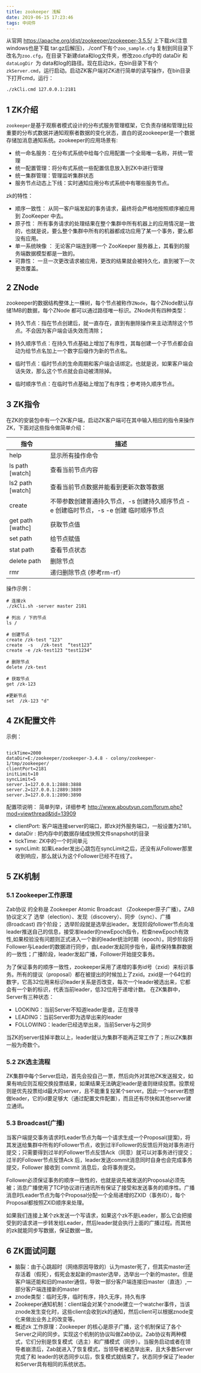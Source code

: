 ```yaml
---
title: zookeeper 浅解
date: 2019-06-15 17:23:46
tags: 中间件
---
```


从官网 https://apache.org/dist/zookeeper/zookeeper-3.5.5/ 上下载zk(注意windows也是下载 tar.gz后解压)，./conf下有个`zoo_sample.cfg` 复制到同目录下改名为`zoo.cfg`，在目录下新建data和log文件夹，修改zoo.cfg中的 dataDir 和 `dataLogDir `为 data和log的路径。现在启动zk，在bin目录下有个`zkServer.cmd`，运行启动。启动ZK客户端对ZK进行简单的读写操作，在bin目录下打开cmd，运行：

<!--more-->

```cmd
./zkCli.cmd 127.0.0.1:2181
```

## 1 ZK介绍
`zookeeper`是基于观察者模式设计的分布式服务管理框架，它负责存储和管理比较重要的分布式数据并通知观察者数据的变化状态，直白的说zookeeper是一个数据存储加消息通知系统。zookeeper的应用场景有:

- 统一命名服务：在分布式系统中给每个应用配置一个全局唯一名称，并统一管理
- 统一配置管理：将分布式系统一些配置信息放入到ZK中进行管理
- 统一集群管理：管理监听集群状态
- 服务节点动态上下线：实时通知应用分布式系统中有哪些服务节点。

zk的特性：
- 顺序一致性： 从同一客户端发起的事务请求，最终将会严格地按照顺序被应用到 ZooKeeper 中去。
- 原子性： 所有事务请求的处理结果在整个集群中所有机器上的应用情况是一致的，也就是说，要么整个集群中所有的机器都成功应用了某一个事务，要么都没有应用。
- 单一系统映像 ： 无论客户端连到哪一个 ZooKeeper 服务器上，其看到的服务端数据模型都是一致的。
- 可靠性： 一旦一次更改请求被应用，更改的结果就会被持久化，直到被下一次更改覆盖。

## 2 ZNode

zookeeper的数据结构整体上一棵树，每个节点被称作`ZNode`，每个ZNode默认存储1MB的数据，每个ZNode 都可以通过路径唯一标识。ZNode共有四种类型：
- 持久节点：指在节点创建后，就一直存在，直到有删除操作来主动清除这个节点。不会因为客户端会话失效而清除；
- 持久顺序节点：在持久节点基础上增加了有序性，其每创建一个子节点都会自动为给节点名加上一个数字后缀作为新的节点名。

- 临时节点：临时节点的生命周期和客户端会话绑定。也就是说，如果客户端会话失效，那么这个节点就会自动被清除掉。
- 临时顺序节点：在临时节点基础上增加了有序性；参考持久顺序节点。

## 3 ZK指令
在ZK的安装包中有一个ZK客户端，启动ZK客户端可在其中输入相应的指令来操作ZK，下面对这些指令做简单介绍：

| 指令              | 描述                                                         |
| ----------------- | ------------------------------------------------------------ |
| help              | 显示所有操作命令                                             |
| ls path [watch]   | 查看当前节点内容                                             |
| ls2  path [watch] | 查看当前节点数据并能看到更新次数等数据                       |
| create            | 不带参数创建普通持久节点，-s 创建持久顺序节点 -e 创建临时节点，-s -e 创建 临时顺序节点 |
| get path [wathc]  | 获取节点值                                                   |
| set path          | 给节点赋值                                                   |
| stat path         | 查看节点状态                                                 |
| delete path       | 删除节点                                                     |
| rmr               | 递归删除节点 (参考rm-rf）                                    |
操作示例：
```shell
# 连接zk
./zkCli.sh -server master 2181

# 列出 / 下的节点
ls /

# 创建节点
create /zk-test "123"
create  -s   /zk-test  “test123”
create -e /zk-test123 "test1234"

# 删除节点
delete /zk-test

# 获取节点
get /zk-123

#更新节点
set  /zk-123 "d"

```
## 4 ZK配置文件
示例：
```shell

tickTime=2000
dataDir=E:/zookeeper/zookeeper-3.4.8 - colony/zookeeper-1/tmp/zookeeper/
clientPort=2181
initLimit=10
syncLimit=5
server.1=127.0.0.1:2888:3888
server.2=127.0.0.1:2889:3889
server.3=127.0.0.1:2890:3890
```
配置项说明：
简单列举，详细参考 http://www.aboutyun.com/forum.php?mod=viewthread&tid=13909

- clientPort: 客户端连接server的端口，即zk对外服务端口，一般设置为2181。
- dataDir : 把内存中的数据存储成快照文件snapshot的目录
- tickTime: ZK中的一个时间单元
- syncLimit: 如果Leader发出心跳包在syncLimit之后，还没有从Follower那里收到响应，那么就认为这个Follower已经不在线了。


## 5 ZK机制
### 5.1 Zookeeper工作原理
Zab协议 的全称是 Zookeeper Atomic Broadcast （Zookeeper原子广播）。ZAB协议定义了 选举（election）、发现（discovery）、同步（sync）、广播(Broadcast) 四个阶段；
选举阶段就是选举出leader。发现阶段follower节点向准leader推送自己的信息，接受准leader的newEpoch指令，检查newEpoch有效性,如果校验没有问题则正式进入一个新的leader统治时期（epoch）。同步阶段将Follower与Leader的数据进行同步，由Leader发起同步指令，最终保持集群数据的一致性；广播阶段，leader发起广播，Follower开始提交事务。

为了保证事务的顺序一致性，zookeeper采用了递增的事务id号（zxid）来标识事务。所有的提议（proposal）都在被提出的时候加上了zxid。zxid是一个64位的数字，它高32位用来标识leader关系是否改变，每次一个leader被选出来，它都会有一个新的标识，代表当前leader，低32位用于递增计数。
在ZK集群中，Server有三种状态： 
- LOOKING：当前Server不知道leader是谁，正在搜寻
- LEADING：当前Server即为选举出来的leader
- FOLLOWING：leader已经选举出来，当前Server与之同步

当ZK的server挂掉半数以上，leader就认为集群不能再正常工作了；所以ZK集群一般为奇数个。 

### 5.2 ZK选主流程
ZK集群中每个Server启动，首先会投自己一票，然后向外对其他ZK发送报文，如果有响应则互相交换投票结果，如果结果无法确定leader是谁则继续投票。投票规则是优先投票给id最大的server，且不能重复投某个server。因此一个server若想做leader，它的id要足够大（通过配置文件配置），而且还有尽快和其他server建立通讯。


### 5.3 Broadcast(广播)
当客户端提交事务请求时Leader节点为每一个请求生成一个Proposal(提案)，将其发送给集群中所有的Follower节点，收到过半Follower的反馈后开始对事务进行提交；只需要得到过半的Follower节点反馈Ack（同意）就可以对事务进行提交；过半的Follower节点反馈Ack 后，leader发送commit消息同时自身也会完成事务提交，Follower 接收到 commit 消息后，会将事务提交。

Follower必须保证事务的顺序一致性的，也就是说先被发送的Proposal必须先被；消息广播使用了TCP协议进行通讯所有保证了接受和发送事务的顺序性。广播消息时Leader节点为每个Proposal分配一个全局递增的ZXID（事务ID），每个Proposal都按照ZXID顺序来处理。

如果我们连接上某个zk发送一个写请求，如果这个zk不是Leader，那么它会把接受到的请求进一步转发给Leader，然后leader就会执行上面的广播过程。而其他的zk就能同步写数据，保证数据一致。


## 6  ZK面试问题

- 脑裂：由于心跳超时（网络原因导致的）认为master死了，但其实master还存活着（假死），假死会发起新的master选举，选举出一个新的master。但是客户端还能和旧的master通信，导致一部分客户端连接旧master（直连）,一部分客户端连接新的master
- znode类型：临时无序，临时有序，持久无序，持久有序
- Zookeeper通知机制：client端会对某个znode建立一个watcher事件，当该znode发生变化时，这些client会收到zk的通知，然后client可以根据znode变化来做出业务上的改变等。
- 概述zk 工作原理：Zookeeper 的核心是原子广播，这个机制保证了各个Server之间的同步。实现这个机制的协议叫做Zab协议。Zab协议有两种模式，它们分别是恢复模式（选主）和广播模式（同步）。当服务启动或者在领导者崩溃后，Zab就进入了恢复模式，当领导者被选举出来，且大多数Server完成了和 leader的状态同步以后，恢复模式就结束了。状态同步保证了leader和Server具有相同的系统状态。



